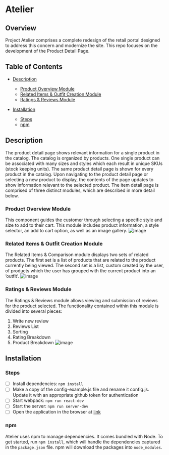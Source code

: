 # Atelier

## Overview
Project Atelier comprises a complete redesign of the retail portal designed to address this concern and modernize the site.  This repo focuses on the development of the Product Detail Page.

## Table of Contents
* [Description](https://github.com/rpp2205-fec-presentation/Atelier/blob/update-readme/README.md#description)
  * [Product Overview Module](https://github.com/rpp2205-fec-presentation/Atelier/edit/update-readme/README.md#product-overview-module)
  * [Related Items & Outfit Creation Module](https://github.com/rpp2205-fec-presentation/Atelier/edit/update-readme/README.md#related-items--outfit-creation-module)
  * [Ratings & Reviews Module](https://github.com/rpp2205-fec-presentation/Atelier/edit/update-readme/README.md#ratings--reviews-module)

* [Installation](https://github.com/rpp2205-fec-presentation/Atelier/blob/update-readme/README.md#installation)
  * [Steps](https://github.com/rpp2205-fec-presentation/Atelier/blob/update-readme/README.md#steps)
  * [npm](https://github.com/rpp2205-fec-presentation/Atelier/blob/update-readme/README.md#npm)

## Description
The product detail page shows relevant information for a single product in the catalog.  The catalog is organized by products.  One single product can be associated with many sizes and styles which each result in unique SKUs (stock keeping units).  The same product detail page is shown for every product in the catalog.  Upon navigating to the product detail page or selecting a new product to display, the contents of the page updates to show information relevant to the selected product. The item detail page is comprised of three distinct modules, which are described in more detail below.

### Product Overview Module
This component guides the customer through selecting a specific style and size to add to their cart.  This module includes product information, a style selector, an add to cart option, as well as an image gallery.
![image](https://user-images.githubusercontent.com/93614292/199642140-c0ce3347-c96a-47bf-b216-58a1e2635303.png)

### Related Items & Outfit Creation Module
The Related Items & Comparison module displays two sets of related products.  The first set is a list of products that are related to the product currently being viewed.  The second set is a list, custom created by the user, of products which the user has grouped with the current product into an ‘outfit’.
![image](https://user-images.githubusercontent.com/93614292/199642830-b78bcfff-79f1-45ff-85de-40892dfff384.png)

### Ratings & Reviews Module
The Ratings & Reviews module allows viewing and submission of reviews for the product selected.  The functionality contained within this module is divided into several pieces:
1. Write new review
2. Reviews List
3. Sorting 
4. Rating Breakdown
5. Product Breakdown
![image](https://user-images.githubusercontent.com/93614292/199642472-5b87a758-b945-4bc5-aa0d-f9a877fa2985.png)

## Installation
### Steps
- [ ] Install dependencies: `npm install`
- [ ] Make a copy of the config-example.js file and rename it config.js.  Update it with an appropriate github token for authentication
- [ ] Start webpack: `npm run react-dev`
- [ ] Start the server: `npm run server-dev`
- [ ] Open the application in the browser at [link](localhost:3000)

### npm
Atelier uses npm to manage dependencies.  It comes bundled with Node.  To get started, run `npm install`, which will handle the dependencies captured in the `package.json` file.  npm will download the packages into `node_modules`.
